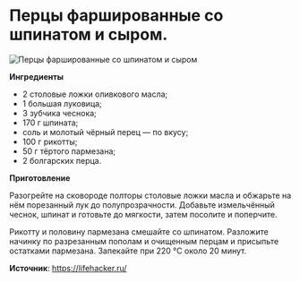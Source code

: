 # Перцы фаршированные со шпинатом и сыром.

![Перцы фаршированные со шпинатом и сыром](/images/Kulinar/Second/perec-farsh-shpinat-sir.jpg 'Перцы фаршированные со шпинатом и сыром')

**Ингредиенты**

- 2 столовые ложки оливкового масла;
- 1 большая луковица;
- 3 зубчика чеснока;
- 170 г шпината;
- соль и молотый чёрный перец — по вкусу;
- 100 г рикотты;
- 50 г тёртого пармезана;
- 2 болгарских перца.

**Приготовление**

Разогрейте на сковороде полторы столовые ложки масла и обжарьте на нём порезанный лук до полупрозрачности. Добавьте измельчённый чеснок, шпинат и готовьте до мягкости, затем посолите и поперчите.

Рикотту и половину пармезана смешайте со шпинатом. Разложите начинку по разрезанным пополам и очищенным перцам и присыпьте остатками пармезана. Запекайте при 220 °C около 20 минут.

**Источник**: https://lifehacker.ru/
